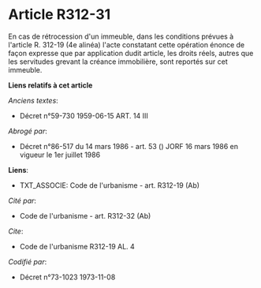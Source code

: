 # Article R312-31

En cas de rétrocession d'un immeuble, dans les conditions prévues à l'article R. 312-19 (4e alinéa) l'acte constatant cette
opération énonce de façon expresse que par application dudit article, les droits réels, autres que les servitudes grevant la
créance immobilière, sont reportés sur cet immeuble.

**Liens relatifs à cet article**

_Anciens textes_:

  - Décret n°59-730 1959-06-15 ART. 14 III

_Abrogé par_:

  - Décret n°86-517 du 14 mars 1986 - art. 53 () JORF 16 mars 1986 en vigueur le 1er juillet 1986

**Liens**:

  - TXT_ASSOCIE: Code de l'urbanisme - art. R312-19 (Ab)

_Cité par_:

  - Code de l'urbanisme - art. R312-32 (Ab)

_Cite_:

  - Code de l'urbanisme R312-19 AL. 4

_Codifié par_:

  - Décret n°73-1023 1973-11-08
